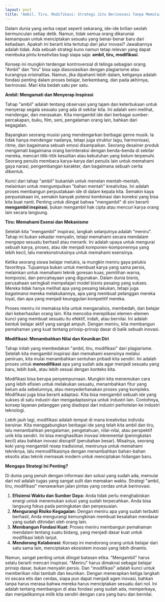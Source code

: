 ```yaml
---
layout: post
title: "Ambil, Tiru, Modifikasi: Strategi Jitu Berinovasi Tanpa Memulai dari Nol"
---
```


Dalam dunia yang serba cepat seperti sekarang, ide-ide brilian seolah bermunculan setiap detik. Namun, tidak semua orang dikaruniai kemampuan untuk menciptakan sesuatu yang benar-benar baru dari ketiadaan. Apakah ini berarti kita tertutup dari jalur inovasi? Jawabannya adalah tidak. Ada sebuah strategi kuno namun tetap relevan yang dapat membuka pintu kreativitas bagi siapa saja: **ambil, tiru, modifikasi**.

Konsep ini mungkin terdengar kontroversial di telinga sebagian orang. "Ambil" dan "tiru" bisa saja diasosiasikan dengan plagiarisme atau kurangnya orisinalitas. Namun, jika dipahami lebih dalam, ketiganya adalah fondasi penting dalam proses belajar, berkembang, dan pada akhirnya, berinovasi. Mari kita bedah satu per satu.

**Ambil: Mengamati dan Menyerap Inspirasi**

Tahap "ambil" adalah tentang observasi yang tajam dan keterbukaan untuk menyerap segala sesuatu yang ada di sekitar kita. Ini adalah seni melihat, mendengar, dan merasakan. Kita mengambil ide dari berbagai sumber: percakapan, buku, film, seni, pengalaman orang lain, bahkan dari kegagalan.

Bayangkan seorang musisi yang mendengarkan berbagai genre musik. Ia tidak hanya mendengar nadanya, tetapi juga struktur lagu, harmonisasi, ritme, dan bagaimana sebuah emosi disampaikan. Seorang desainer produk mengamati bagaimana orang berinteraksi dengan benda-benda di sekitar mereka, mencari titik-titik kesulitan atau kebutuhan yang belum terpenuhi. Seorang penulis membaca karya-karya dari penulis lain untuk memahami gaya narasi, pengembangan karakter, dan bagaimana sebuah cerita dibentuk.

Kunci dari tahap "ambil" bukanlah untuk menelan mentah-mentah, melainkan untuk mengumpulkan "bahan mentah" kreativitas. Ini adalah proses membangun perpustakaan ide di dalam kepala kita. Semakin kaya perpustakaan ini, semakin banyak potensi kombinasi dan koneksi yang bisa kita buat nanti. Penting untuk diingat bahwa "mengambil" di sini berarti **mengambil inspirasi**, bukan mengambil hak cipta atau mencuri karya orang lain secara langsung.

**Tiru: Memahami Esensi dan Mekanisme**

Setelah kita "mengambil" inspirasi, langkah selanjutnya adalah "meniru". Tahap ini bukan sekadar menyalin, tetapi memahami secara mendalam *mengapa* sesuatu berhasil atau menarik. Ini adalah upaya untuk mengurai sebuah karya, proses, atau ide menjadi komponen-komponennya yang lebih kecil, lalu merekonstruksinya untuk memahami esensinya.

Ketika seorang siswa belajar melukis, ia mungkin meniru gaya pelukis favoritnya. Tujuannya bukan untuk membuat karya yang sama persis, melainkan untuk memahami teknik goresan kuas, pemilihan warna, komposisi, dan pencahayaan yang digunakan. Dalam dunia bisnis, perusahaan seringkali mempelajari model bisnis pesaing yang sukses. Mereka tidak hanya melihat apa yang pesaing lakukan, tetapi juga *bagaimana* mereka melakukannya, apa yang membuat pelanggan mereka loyal, dan apa yang menjadi keunggulan kompetitif mereka.

Proses meniru ini memaksa kita untuk menganalisis, membedah, dan belajar dari keberhasilan orang lain. Kita mencoba mereplikasi elemen-elemen kunci yang membuat sesuatu itu efektif, indah, atau bernilai. Ini adalah bentuk belajar aktif yang sangat ampuh. Dengan meniru, kita membangun pemahaman yang kuat tentang prinsip-prinsip dasar di balik sebuah inovasi.

**Modifikasi: Menambahkan Nilai dan Keunikan Diri**

Tahap inilah yang membedakan "ambil, tiru, modifikasi" dari plagiarisme. Setelah kita mengambil inspirasi dan memahami esensinya melalui peniruan, kita mulai menambahkan sentuhan pribadi kita sendiri. Ini adalah proses untuk **memodifikasi** apa yang sudah ada agar menjadi sesuatu yang baru, lebih baik, atau lebih sesuai dengan konteks kita.

Modifikasi bisa berupa penyempurnaan. Mungkin kita menemukan cara yang lebih efisien untuk melakukan sesuatu, menambahkan fitur yang belum ada sebelumnya, atau menyederhanakan proses yang kompleks. Modifikasi juga bisa berarti adaptasi. Kita bisa mengambil sebuah ide yang sukses di satu industri dan mengadaptasinya untuk industri lain. Contohnya, konsep layanan pelanggan yang diadopsi dari industri perhotelan ke industri teknologi.

Lebih jauh lagi, modifikasi adalah tempat di mana kreativitas individu bersinar. Kita menggabungkan berbagai ide yang telah kita ambil dan tiru, lalu menambahkan pengalaman, pengetahuan, nilai-nilai, atau perspektif unik kita sendiri. Ini bisa menghasilkan inovasi inkremental (peningkatan kecil) atau bahkan inovasi disruptif (perubahan besar). Misalnya, seorang koki yang mengambil resep tradisional, menirunya untuk memahami tekniknya, lalu memodifikasinya dengan menambahkan bahan-bahan eksotis atau teknik memasak modern untuk menciptakan hidangan baru.

**Mengapa Strategi Ini Penting?**

Di dunia yang penuh dengan informasi dan solusi yang sudah ada, memulai dari nol adalah tugas yang sangat sulit dan memakan waktu. Strategi "ambil, tiru, modifikasi" menawarkan jalan pintas yang cerdas untuk berinovasi.

1.  **Efisiensi Waktu dan Sumber Daya:** Anda tidak perlu menghabiskan energi untuk menemukan solusi yang sudah terpecahkan. Anda bisa langsung fokus pada peningkatan dan penyesuaian.
2.  **Mengurangi Risiko Kegagalan:** Dengan meniru apa yang sudah terbukti berhasil, Anda mengurangi kemungkinan membuat kesalahan mendasar yang sudah dihindari oleh orang lain.
3.  **Membangun Fondasi Kuat:** Proses meniru membangun pemahaman mendalam tentang suatu bidang, yang menjadi dasar kuat untuk modifikasi lebih lanjut.
4.  **Mendorong Kolaborasi:** Konsep ini mendorong orang untuk belajar dari satu sama lain, menciptakan ekosistem inovasi yang lebih dinamis.

Namun, sangat penting untuk diingat batasan etika. "Mengambil" harus selalu berarti mencari inspirasi. "Meniru" harus dimaknai sebagai belajar prinsip dasar, bukan menyalin persis. Dan "modifikasi" adalah kunci untuk memberikan nilai tambah dan keunikan. Dengan menerapkan ketiga langkah ini secara etis dan cerdas, siapa pun dapat menjadi agen inovasi, bahkan tanpa harus merasa bahwa mereka harus menciptakan sesuatu dari nol. Ini adalah tentang membangun di atas fondasi yang sudah ada, memperkaya, dan menjadikannya milik kita sendiri dengan cara yang baru dan bernilai.
